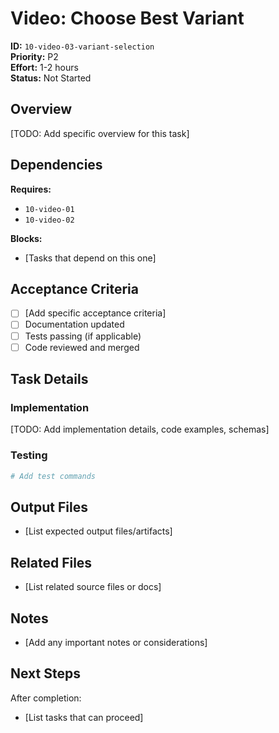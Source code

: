 # Video: Choose Best Variant

**ID:** `10-video-03-variant-selection`  
**Priority:** P2  
**Effort:** 1-2 hours  
**Status:** Not Started

## Overview

[TODO: Add specific overview for this task]

## Dependencies

**Requires:**
- `10-video-01`
- `10-video-02`

**Blocks:**
- [Tasks that depend on this one]

## Acceptance Criteria

- [ ] [Add specific acceptance criteria]
- [ ] Documentation updated
- [ ] Tests passing (if applicable)
- [ ] Code reviewed and merged

## Task Details

### Implementation

[TODO: Add implementation details, code examples, schemas]

### Testing

```bash
# Add test commands
```

## Output Files

- [List expected output files/artifacts]

## Related Files

- [List related source files or docs]

## Notes

- [Add any important notes or considerations]

## Next Steps

After completion:
- [List tasks that can proceed]
